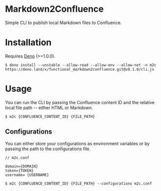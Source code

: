 # Markdown2Confluence

Simple CLI to publish local Markdown files to Confluence.

# Installation

Requires [Deno](https://deno.land/) (>=1.0.0).

```shell script
$ deno install --unstable --allow-read --allow-env --allow-net -n m2c https://deno.land/x/functional_markdown2confluence.git@v0.1.0/cli.js
```

# Usage

You can run the CLI by passing the Confluence content ID and the relative local file path -- either HTML or Markdown.

```shell script
$ m2c {CONFLUENCE_CONTENT_ID} {FILE_PATH}
```

## Configurations

You can either store your configurations as environment variables or by passing the path to the configurations file.

```
// m2c.conf

domain={DOMAIN}
token={TOKEN}
username= {USERNAME}
```

```shell script
$ m2c {CONFLUENCE_CONTENT_ID} {FILE_PATH} --configurations m2c.conf
```

